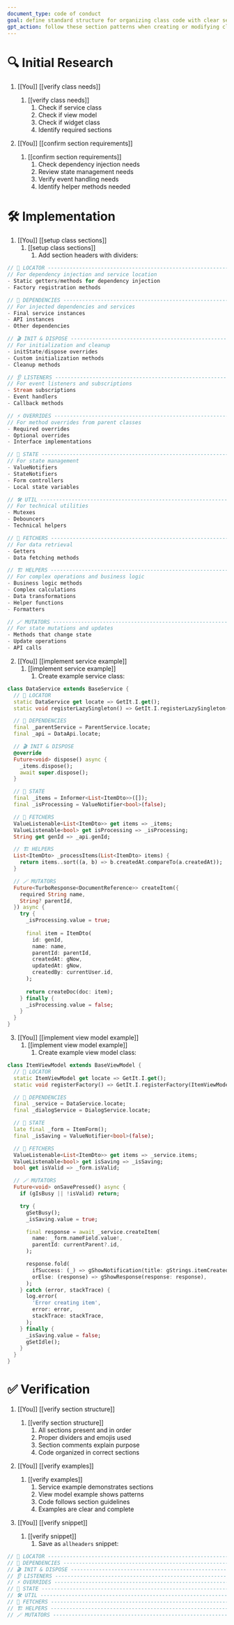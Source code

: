 ```yaml
---
document_type: code of conduct
goal: define standard structure for organizing class code with clear sections
gpt_action: follow these section patterns when creating or modifying class files
---
```


# 🔍 Initial Research

1. [[You]] [[verify class needs]]
   1. [[verify class needs]]
      1. Check if service class
      2. Check if view model
      3. Check if widget class
      4. Identify required sections

2. [[You]] [[confirm section requirements]]
   1. [[confirm section requirements]]
      1. Check dependency injection needs
      2. Review state management needs
      3. Verify event handling needs
      4. Identify helper methods needed

# 🛠️ Implementation

1. [[You]] [[setup class sections]]
   1. [[setup class sections]]
      1. Add section headers with dividers:
```dart
// 📍 LOCATOR ------------------------------------------------------------------------------- \\
// For dependency injection and service location
- Static getters/methods for dependency injection
- Factory registration methods

// 🧩 DEPENDENCIES -------------------------------------------------------------------------- \\
// For injected dependencies and services
- Final service instances
- API instances
- Other dependencies

// 🎬 INIT & DISPOSE ------------------------------------------------------------------------ \\
// For initialization and cleanup
- initState/dispose overrides
- Custom initialization methods
- Cleanup methods

// 👂 LISTENERS ----------------------------------------------------------------------------- \\
// For event listeners and subscriptions
- Stream subscriptions
- Event handlers
- Callback methods

// ⚡️ OVERRIDES ----------------------------------------------------------------------------- \\
// For method overrides from parent classes
- Required overrides
- Optional overrides
- Interface implementations

// 🎩 STATE --------------------------------------------------------------------------------- \\
// For state management
- ValueNotifiers
- StateNotifiers
- Form controllers
- Local state variables

// 🛠 UTIL ---------------------------------------------------------------------------------- \\
// For technical utilities
- Mutexes
- Debouncers
- Technical helpers

// 🧲 FETCHERS ------------------------------------------------------------------------------ \\
// For data retrieval
- Getters
- Data fetching methods

// 🏗️ HELPERS ------------------------------------------------------------------------------- \\
// For complex operations and business logic
- Business logic methods
- Complex calculations
- Data transformations
- Helper functions
- Formatters

// 🪄 MUTATORS ------------------------------------------------------------------------------ \\
// For state mutations and updates
- Methods that change state
- Update operations
- API calls
```

2. [[You]] [[implement service example]]
   1. [[implement service example]]
      1. Create example service class:
```dart
class DataService extends BaseService {
  // 📍 LOCATOR
  static DataService get locate => GetIt.I.get();
  static void registerLazySingleton() => GetIt.I.registerLazySingleton(DataService.new);

  // 🧩 DEPENDENCIES
  final _parentService = ParentService.locate;
  final _api = DataApi.locate;

  // 🎬 INIT & DISPOSE
  @override
  Future<void> dispose() async {
    _items.dispose();
    await super.dispose();
  }

  // 🎩 STATE
  final _items = Informer<List<ItemDto>>([]);
  final _isProcessing = ValueNotifier<bool>(false);

  // 🧲 FETCHERS
  ValueListenable<List<ItemDto>> get items => _items;
  ValueListenable<bool> get isProcessing => _isProcessing;
  String get genId => _api.genId;

  // 🏗️ HELPERS
  List<ItemDto> _processItems(List<ItemDto> items) {
    return items..sort((a, b) => b.createdAt.compareTo(a.createdAt));
  }

  // 🪄 MUTATORS
  Future<TurboResponse<DocumentReference>> createItem({
    required String name,
    String? parentId,
  }) async {
    try {
      _isProcessing.value = true;
      
      final item = ItemDto(
        id: genId,
        name: name,
        parentId: parentId,
        createdAt: gNow,
        updatedAt: gNow,
        createdBy: currentUser.id,
      );
      
      return createDoc(doc: item);
    } finally {
      _isProcessing.value = false;
    }
  }
}
```

3. [[You]] [[implement view model example]]
   1. [[implement view model example]]
      1. Create example view model class:
```dart
class ItemViewModel extends BaseViewModel {
  // 📍 LOCATOR
  static ItemViewModel get locate => GetIt.I.get();
  static void registerFactory() => GetIt.I.registerFactory(ItemViewModel.new);

  // 🧩 DEPENDENCIES
  final _service = DataService.locate;
  final _dialogService = DialogService.locate;

  // 🎩 STATE
  late final _form = ItemForm();
  final _isSaving = ValueNotifier<bool>(false);

  // 🧲 FETCHERS
  ValueListenable<List<ItemDto>> get items => _service.items;
  ValueListenable<bool> get isSaving => _isSaving;
  bool get isValid => _form.isValid;

  // 🪄 MUTATORS
  Future<void> onSavePressed() async {
    if (gIsBusy || !isValid) return;

    try {
      gSetBusy();
      _isSaving.value = true;

      final response = await _service.createItem(
        name: _form.nameField.value!,
        parentId: currentParent?.id,
      );

      response.fold(
        ifSuccess: (_) => gShowNotification(title: gStrings.itemCreated),
        orElse: (response) => gShowResponse(response: response),
      );
    } catch (error, stackTrace) {
      log.error(
        'Error creating item',
        error: error,
        stackTrace: stackTrace,
      );
    } finally {
      _isSaving.value = false;
      gSetIdle();
    }
  }
}
```

# ✅ Verification

1. [[You]] [[verify section structure]]
   1. [[verify section structure]]
      1. All sections present and in order
      2. Proper dividers and emojis used
      3. Section comments explain purpose
      4. Code organized in correct sections

2. [[You]] [[verify examples]]
   1. [[verify examples]]
      1. Service example demonstrates sections
      2. View model example shows patterns
      3. Code follows section guidelines
      4. Examples are clear and complete

3. [[You]] [[verify snippet]]
   1. [[verify snippet]]
      1. Save as `allheaders` snippet:
```dart
// 📍 LOCATOR ------------------------------------------------------------------------------- \\
// 🧩 DEPENDENCIES -------------------------------------------------------------------------- \\
// 🎬 INIT & DISPOSE ------------------------------------------------------------------------ \\
// 👂 LISTENERS ----------------------------------------------------------------------------- \\
// ⚡️ OVERRIDES ----------------------------------------------------------------------------- \\
// 🎩 STATE --------------------------------------------------------------------------------- \\
// 🛠 UTIL ---------------------------------------------------------------------------------- \\
// 🧲 FETCHERS ------------------------------------------------------------------------------ \\
// 🏗️ HELPERS ------------------------------------------------------------------------------- \\
// 🪄 MUTATORS ------------------------------------------------------------------------------ \\
```
